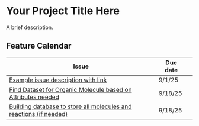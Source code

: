 # Your Project Title Here
A brief description.


## Feature Calendar

| **Issue** | **Due date** | |
| --------- | ------------ | -- |
| [Example issue description with link](https://github.com/hmm34/example-annotated-bibliography/issues/1) | 9/1/25 | |
| [Find Dataset for Organic Molecule based on Attributes needed](https://github.com/rbrooks27/JuniorIS/issues/1) | 9/18/25 | |
| [Building database to store all molecules and reactions (if needed)](https://github.com/hmm34/example-annotated-bibliography/issues/1) | 9/18/25 | |

